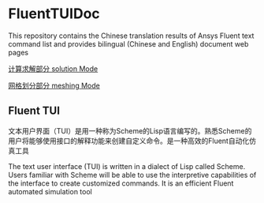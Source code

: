 # FluentTUIDoc
This repository contains the Chinese translation results of Ansys Fluent text command list and provides bilingual (Chinese and English) document web pages

[计算求解部分 solution Mode](https://freshmanj.github.io/FluentTUIDoc/docSolution.html)

[网格划分部分 meshing Mode](https://freshmanj.github.io/FluentTUIDoc/docMeshing.html)
## Fluent TUI
文本用户界面（TUI）是用一种称为Scheme的Lisp语言编写的。熟悉Scheme的用户将能够使用接口的解释功能来创建自定义命令。是一种高效的Fluent自动化仿真工具

The text user interface (TUI) is written in a dialect of Lisp called Scheme. Users familiar with Scheme will be able to use the interpretive capabilities of the interface to create customized commands. It is an efficient Fluent automated simulation tool

